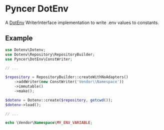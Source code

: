 # Pyncer DotEnv
A [DotEnv](https://github.com/vlucas/phpdotenv) WriterInterface implementation to write .env values to constants.

## Example

```php
use Dotenv\Dotenv;
use Dotenv\Repository\RepositoryBuilder;
use Pyncer\DotEnv\ConstWriter;

// ...

$repository = RepositoryBuilder::createWithNoAdapters()
    ->addWriter(new ConstWriter('Vendor\\Namespace'))
    ->immutable()
    ->make();

$dotenv = Dotenv::create($repository, getcwd());
$dotenv->load();

// ...

echo \Vendor\Namespace\MY_ENV_VARIABLE;
```
